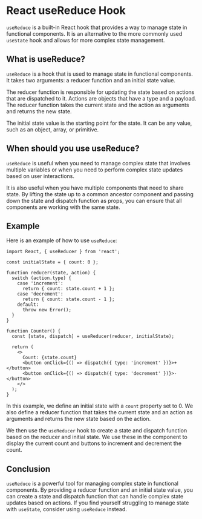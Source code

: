 
# React useReduce Hook

`useReduce` is a built-in React hook that provides a way to manage state in functional components. It is an alternative to the more commonly used `useState` hook and allows for more complex state management.



## What is useReduce?

`useReduce` is a hook that is used to manage state in functional components. It takes two arguments: a reducer function and an initial state value.



The reducer function is responsible for updating the state based on actions that are dispatched to it. Actions are objects that have a type and a payload. The reducer function takes the current state and the action as arguments and returns the new state.



The initial state value is the starting point for the state. It can be any value, such as an object, array, or primitive.



## When should you use useReduce?

`useReduce` is useful when you need to manage complex state that involves multiple variables or when you need to perform complex state updates based on user interactions.

It is also useful when you have multiple components that need to share state. By lifting the state up to a common ancestor component and passing down the state and dispatch function as props, you can ensure that all components are working with the same state.

## Example

Here is an example of how to use `useReduce`:

```
import React, { useReducer } from 'react';

const initialState = { count: 0 };

function reducer(state, action) {
  switch (action.type) {
    case 'increment':
      return { count: state.count + 1 };
    case 'decrement':
      return { count: state.count - 1 };
    default:
      throw new Error();
  }
}

function Counter() {
  const [state, dispatch] = useReducer(reducer, initialState);

  return (
    <>
      Count: {state.count}
      <button onClick={() => dispatch({ type: 'increment' })}>+</button>
      <button onClick={() => dispatch({ type: 'decrement' })}>-</button>
    </>
  );
}

```

In this example, we define an initial state with a `count` property set to 0. We also define a reducer function that takes the current state and an action as arguments and returns the new state based on the action.

We then use the `useReducer` hook to create a state and dispatch function based on the reducer and initial state. We use these in the component to display the current count and buttons to increment and decrement the count.

## Conclusion

`useReduce` is a powerful tool for managing complex state in functional components. By providing a reducer function and an initial state value, you can create a state and dispatch function that can handle complex state updates based on actions. If you find yourself struggling to manage state with `useState`, consider using `useReduce` instead.
